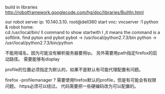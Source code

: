 build in libraries
http://robotframework.googlecode.com/hg/doc/libraries/BuiltIn.html
 
 
our robot server
    ip:    10.140.3.10.     root@dell380
    start vnc:    vncserver :1
    python & robot home:   
        cd /usr/local/bin/
        ll command to show startwith l ,it means the command is a softlink. find pyton and pybot
        pybot -> /usr/local/python2.7.3/bin
        python -> /usr/local/python2.7.3/bin/python
 
不能用域名，因为可能没有解析服务器要用ip。
另外需要用path指定firefox的启动路径。
需要能够有display
 
profile的位置必须指定为默认的，如果不是默认有可能代理配置有问题。
 
firefox -profilemanager
? 需要使用firefox默认的profile，但是有可能会有权限问题。
    https必须可以绕过。
    代码需要把一些硬编码改为可以配置的。
